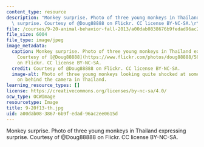 ```yaml
---
content_type: resource
description: "Monkey surprise. Photo of three young monkeys in Thailand expressing\
  \ surprise. Courtesy of @Doug88888 on Flickr. CC license BY-NC-SA.\r\n"
file: /courses/9-20-animal-behavior-fall-2013/a00dab0838676b9fedad96ac2ee0615d_9-20f13-th.jpg
file_size: 6004
file_type: image/jpeg
image_metadata:
  caption: Monkey surprise. Photo of three young monkeys in Thailand expressing surprise.
    Courtesy of [@Doug88888](https://www.flickr.com/photos/doug88888/5888927678/)
    on Flickr. CC license BY-NC-SA.
  credit: Courtesy of @Doug88888 on Flickr. CC license BY-NC-SA.
  image-alt: Photo of three young monkeys looking quite shocked at something going
    on behind the camera in Thailand.
learning_resource_types: []
license: https://creativecommons.org/licenses/by-nc-sa/4.0/
ocw_type: OCWImage
resourcetype: Image
title: 9-20f13-th.jpg
uid: a00dab08-3867-6b9f-edad-96ac2ee0615d
---
```

Monkey surprise. Photo of three young monkeys in Thailand expressing surprise. Courtesy of @Doug88888 on Flickr. CC license BY-NC-SA.
